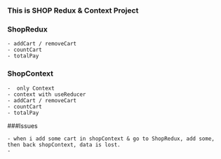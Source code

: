 ### This is SHOP Redux & Context Project

### ShopRedux
```
- addCart / removeCart
- countCart
- totalPay
```

### ShopContext
```
-  only Context
- context with useReducer
- addCart / removeCart
- countCart
- totalPay
```

###Issues
```
- when i add some cart in shopContext & go to ShopRedux, add some, then back shopContext, data is lost.
-
```
